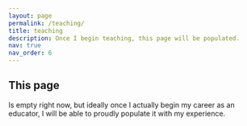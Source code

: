 ```yaml
---
layout: page
permalink: /teaching/
title: teaching
description: Once I begin teaching, this page will be populated.
nav: true
nav_order: 6
---
```


## This page

Is empty right now, but ideally once I actually begin my career as an educator, I will be able to proudly populate it with my experience.
